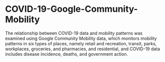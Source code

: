 # COVID-19-Google-Community-Mobility
The relationship between COVID-19 data and mobility patterns was examined using Google Community Mobility data, which monitors mobility patterns in six types of places, namely retail and recreation, transit, parks, workplaces, groceries, and pharmacies, and residential, and COVID-19 data includes disease incidence, deaths, and government action. 
